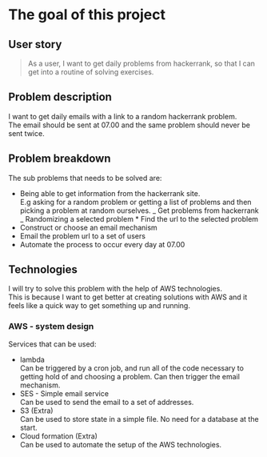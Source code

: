 # The goal of this project

## User story

> As a user, I want to get daily problems from hackerrank, so that I can get into a routine of solving exercises.

## Problem description

I want to get daily emails with a link to a random hackerrank problem.  
The email should be sent at 07.00 and the same problem should never be sent twice.

## Problem breakdown

The sub problems that needs to be solved are:

- Being able to get information from the hackerrank site.  
  E.g asking for a random problem or getting a list of problems and then picking a problem at random ourselves.
  _ Get problems from hackerrank
  _ Randomizing a selected problem \* Find the url to the selected problem
- Construct or choose an email mechanism
- Email the problem url to a set of users
- Automate the process to occur every day at 07.00

## Technologies

I will try to solve this problem with the help of AWS technologies.  
This is because I want to get better at creating solutions with AWS and it feels like a quick way to get something up and running.

### AWS - system design

Services that can be used:

- lambda  
  Can be triggered by a cron job, and run all of the code necessary to getting hold of and choosing a problem. Can then trigger the email mechanism.
- SES - Simple email service  
  Can be used to send the email to a set of addresses.
- S3 (Extra)  
  Can be used to store state in a simple file. No need for a database at the start.
- Cloud formation (Extra)  
  Can be used to automate the setup of the AWS technologies.
